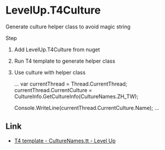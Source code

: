 # LevelUp.T4Culture
Generate culture helper class to avoid magic string

Step  
1. Add LevelUp.T4Culture from nuget  
2. Run T4 template to generate helper class  
3. Use culture with helper class

    ...
    var currentThread = Thread.CurrentThread;
    currentThread.CurrentCulture = CultureInfo.GetCultureInfo(CultureNames.ZH_TW);
    
    Console.WriteLine(currentThread.CurrentCulture.Name);
    ...

Link
----
* [T4 template - CultureNames.tt - Level Up](http://larrynung.github.io/2016/03/08/t4-template-culturenames-dot-tt/)
